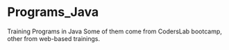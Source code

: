 # Programs_Java
Training Programs in Java
Some of them come from CodersLab bootcamp, other from web-based trainings.
